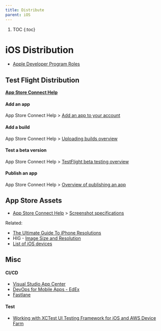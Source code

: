 ```yaml
---
title: Distribute
parent: iOS
---
```


1. TOC
{:toc}
# iOS Distribution
- [Apple Developer Program Roles](https://developer.apple.com/support/roles/)
  
## Test Flight Distribution

[**App Store Connect Help**](https://help.apple.com/app-store-connect/)

#### Add an app
App Store Connect Help > [Add an app to your account](https://help.apple.com/app-store-connect/#/dev2cd126805)

#### Add a build
App Store Connect Help > [Uploading builds overview](https://help.apple.com/app-store-connect/#/dev82a6a9d79)

#### Test a beta version
App Store Connect Help > [TestFlight beta testing overview](https://help.apple.com/app-store-connect/#/devdc42b26b8)

#### Publish an app
App Store Connect Help > [Overview of publishing an app](https://help.apple.com/app-store-connect/#/dev34e9bbb5a)

## App Store Assets
- [App Store Connect Help](https://help.apple.com/app-store-connect/) > [Screenshot specifications](https://help.apple.com/app-store-connect/#/devd274dd925)

Related:
- [The Ultimate Guide To iPhone Resolutions](https://www.paintcodeapp.com/news/ultimate-guide-to-iphone-resolutions)
- HIG - [Image Size and Resolution](https://developer.apple.com/design/human-interface-guidelines/ios/icons-and-images/image-size-and-resolution/)
- [List of iOS devices](https://en.wikipedia.org/wiki/List_of_iOS_devices)


## Misc

#### CI/CD

- [Visual Studio App Center](https://blogs.msdn.microsoft.com/vsappcenter/introducing-visual-studio-app-center/)
- [DevOps for Mobile Apps - EdEx](https://www.edx.org/course/devops-mobile-apps-3)
- [Fastlane](https://docs.fastlane.tools/)

#### Test

- [Working with XCTest UI Testing Framework for iOS and AWS Device Farm](https://docs.aws.amazon.com/devicefarm/latest/developerguide/test-types-ios-xctest-ui.html)
